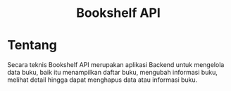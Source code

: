 <h1 align="center">
  <strong>
    Bookshelf API
  </strong>
</h1>

# Tentang

Secara teknis Bookshelf API merupakan aplikasi Backend untuk mengelola data buku, baik itu menampilkan daftar buku, mengubah informasi buku, melihat detail hingga dapat menghapus data atau informasi buku.
